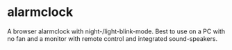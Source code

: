 # alarmclock
A browser alarmclock with night-/light-blink-mode. Best to use on a PC with no fan and a monitor with remote control and integrated sound-speakers.
